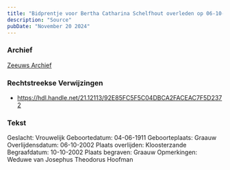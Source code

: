 ```yaml
---
title: "Bidprentje voor Bertha Catharina Schelfhout overleden op 06-10-2002"
description: "Source"
pubDate: "November 20 2024"
---
```


### Archief
[Zeeuws Archief](https://www.zeeuwsarchief.nl/)

### Rechtstreekse Verwijzingen
- https://hdl.handle.net/21.12113/92E85FC5F5C04DBCA2FACEAC7F5D2372

### Tekst
Geslacht: Vrouwelijk
Geboortedatum: 04-06-1911
Geboorteplaats: Graauw
Overlijdensdatum: 06-10-2002
Plaats overlijden: Kloosterzande
Begraafdatum: 10-10-2002
Plaats begraven: Graauw
Opmerkingen: Weduwe van Josephus Theodorus Hoofman
